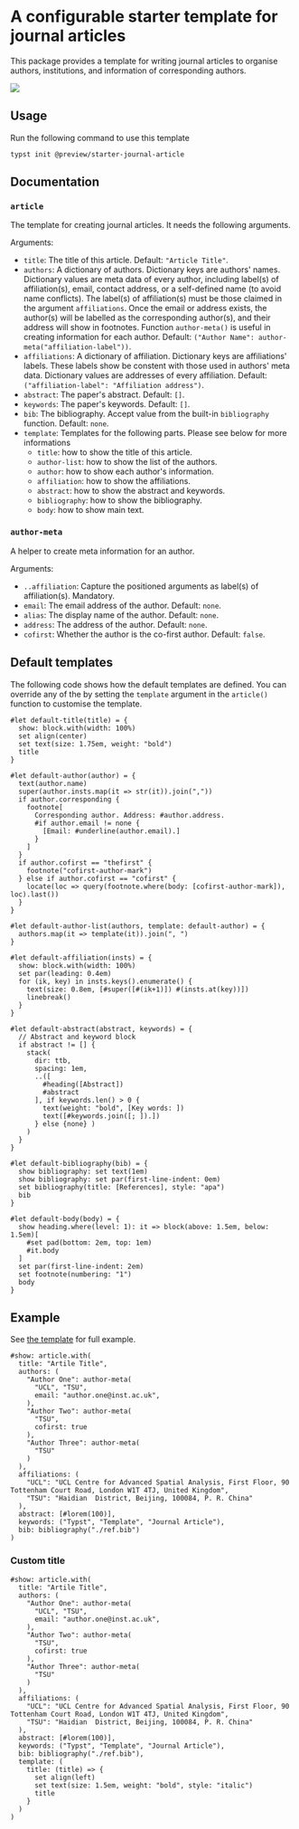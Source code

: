 # A configurable starter template for journal articles

This package provides a template for writing journal articles
to organise authors, institutions, and information of corresponding authors.

![](./thumbnail.png)

## Usage

Run the following command to use this template

```typst
typst init @preview/starter-journal-article
```

## Documentation

### `article` 

The template for creating journal articles.
It needs the following arguments.

Arguments:

- `title`: The title of this article. Default: `"Article Title"`.
- `authors`: A dictionary of authors. 
  Dictionary keys are authors' names.
  Dictionary values are meta data of every author, 
  including label(s) of affiliation(s), email, contact address, 
  or a self-defined name (to avoid name conflicts).
  The label(s) of affiliation(s) must be those claimed in the argument `affiliations`.
  Once the email or address exists, the author(s) will be labelled as the corresponding author(s), and their address will show in footnotes.
  Function `author-meta()` is useful in creating information for each author.
  Default: `("Author Name": author-meta("affiliation-label"))`.
- `affiliations`: A dictionary of affiliation.
  Dictionary keys are affiliations' labels.
  These labels show be constent with those used in authors' meta data.
  Dictionary values are addresses of every affiliation.
  Default: `("affiliation-label": "Affiliation address")`.
- `abstract`: The paper's abstract. Default: `[]`.
- `keywords`: The paper's keywords. Default: `[]`.
- `bib`: The bibliography. Accept value from the built-in `bibliography` function. Default: `none`.
- `template`: Templates for the following parts. Please see below for more informations
  - `title`: how to show the title of this article.
  - `author-list`: how to show the list of the authors.
  - `author`: how to show each author's information.
  - `affiliation`: how to show the affiliations.
  - `abstract`: how to show the abstract and keywords.
  - `bibliography`: how to show the bibliography.
  - `body`: how to show main text.

### `author-meta`

A helper to create meta information for an author.

Arguments:

- `..affiliation`: Capture the positioned arguments as label(s) of affiliation(s). Mandatory.
- `email`: The email address of the author. Default: `none`.
- `alias`: The display name of the author. Default: `none`.
- `address`: The address of the author. Default: `none`.
- `cofirst`: Whether the author is the co-first author. Default: `false`.

## Default templates

The following code shows how the default templates are defined.
You can override any of the by setting the `template` argument in the `article()` function to customise the template.

```typst
#let default-title(title) = {
  show: block.with(width: 100%)
  set align(center)
  set text(size: 1.75em, weight: "bold")
  title
}

#let default-author(author) = {
  text(author.name)
  super(author.insts.map(it => str(it)).join(","))
  if author.corresponding {
    footnote[
      Corresponding author. Address: #author.address.
      #if author.email != none {
        [Email: #underline(author.email).]
      }
    ]
  }
  if author.cofirst == "thefirst" {
    footnote("cofirst-author-mark")
  } else if author.cofirst == "cofirst" {
    locate(loc => query(footnote.where(body: [cofirst-author-mark]), loc).last())
  }
}

#let default-author-list(authors, template: default-author) = {
  authors.map(it => template(it)).join(", ")
}

#let default-affiliation(insts) = {
  show: block.with(width: 100%)
  set par(leading: 0.4em)
  for (ik, key) in insts.keys().enumerate() {
    text(size: 0.8em, [#super([#(ik+1)]) #(insts.at(key))])
    linebreak()
  }
}

#let default-abstract(abstract, keywords) = {
  // Abstract and keyword block
  if abstract != [] {
    stack(
      dir: ttb,
      spacing: 1em,
      ..([
        #heading([Abstract])
        #abstract
      ], if keywords.len() > 0 {
        text(weight: "bold", [Key words: ])
        text([#keywords.join([; ]).])
      } else {none} )
    )
  }
}

#let default-bibliography(bib) = {
  show bibliography: set text(1em)
  show bibliography: set par(first-line-indent: 0em)
  set bibliography(title: [References], style: "apa")
  bib
}

#let default-body(body) = {
  show heading.where(level: 1): it => block(above: 1.5em, below: 1.5em)[
    #set pad(bottom: 2em, top: 1em)
    #it.body
  ]
  set par(first-line-indent: 2em)
  set footnote(numbering: "1")
  body
}
```

## Example

See [the template](./template/main.typ) for full example.

```typst
#show: article.with(
  title: "Artile Title",
  authors: (
    "Author One": author-meta(
      "UCL", "TSU",
      email: "author.one@inst.ac.uk",
    ),
    "Author Two": author-meta(
      "TSU",
      cofirst: true
    ),
    "Author Three": author-meta(
      "TSU"
    )
  ),
  affiliations: (
    "UCL": "UCL Centre for Advanced Spatial Analysis, First Floor, 90 Tottenham Court Road, London W1T 4TJ, United Kingdom",
    "TSU": "Haidian  District, Beijing, 100084, P. R. China"
  ),
  abstract: [#lorem(100)],
  keywords: ("Typst", "Template", "Journal Article"),
  bib: bibliography("./ref.bib")
)
```

### Custom title

```typst
#show: article.with(
  title: "Artile Title",
  authors: (
    "Author One": author-meta(
      "UCL", "TSU",
      email: "author.one@inst.ac.uk",
    ),
    "Author Two": author-meta(
      "TSU",
      cofirst: true
    ),
    "Author Three": author-meta(
      "TSU"
    )
  ),
  affiliations: (
    "UCL": "UCL Centre for Advanced Spatial Analysis, First Floor, 90 Tottenham Court Road, London W1T 4TJ, United Kingdom",
    "TSU": "Haidian  District, Beijing, 100084, P. R. China"
  ),
  abstract: [#lorem(100)],
  keywords: ("Typst", "Template", "Journal Article"),
  bib: bibliography("./ref.bib"),
  template: (
    title: (title) => {
      set align(left)
      set text(size: 1.5em, weight: "bold", style: "italic")
      title
    }
  )
)
```
